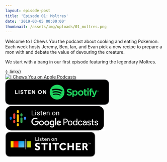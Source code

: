 ```yaml
---
layout: episode-post
title: 'Episode 01: Moltres'
date: '2019-03-05 00:00:00'
thumbnail: /assets/img/uploads/01_moltres.png
---
```

Welcome to I Chews You the podcast about cooking and eating Pokemon. Each week hosts Jeremy, Ben, Ian, and Evan pick a new recipe to prepare a mon with and debate the value of devouring the creature. 

We start with a bang in our first episode featuring the legendary Moltres.

{:.links}  
[![I Chews You on Apple Podcasts](https://linkmaker.itunes.apple.com/en-us/badge-lrg.svg?releaseDate=2019-04-16T00:00:00Z&kind=podcast&bubble=podcasts)](https://podcasts.apple.com/us/podcast/01-moltres/id1455409177?i=1000431245160)  [![I Chews You on Spotify](/assets/img/uploads/spotify-badge-button.svg)](https://open.spotify.com/show/0jnKQj2LKG2Pfme8BfJQBz)  [![I Chews You on Google Podcasts](/assets/img/uploads/google-podcasts-badge-button.svg)](https://podcasts.google.com/?feed=aHR0cHM6Ly9pY2hld3N5b3UubGlic3luLmNvbS9yc3M&episode=Yzc3N2QxMDM1NTU1NDY1MDljZjA4ZmU4NjU3MDMxMDU&ved=0CGYQzsICahcKEwjoyvLep7fnAhUAAAAAHQAAAAAQBQ)  [![I Chews You on Stitcher](/assets/img/uploads/stitcher-badge-button.svg)](https://www.stitcher.com/podcast/i-chews-you/e/60170607)
